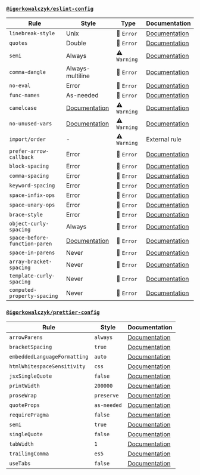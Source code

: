 ### [`@igorkowalczyk/eslint-config`](https://www.npmjs.com/package/@igorkowalczyk/eslint-config)

<!--START_SECTION:eslint-->
| Rule                          | Style                                                                      | Type         | Documentation                                                              |
| ----------------------------- | -------------------------------------------------------------------------- | ------------ | -------------------------------------------------------------------------- |
| `linebreak-style`             | Unix                                                                       | 🚫 `Error`   | [Documentation](https://eslint.org/docs/rules/linebreak-style)             |
| `quotes`                      | Double                                                                     | 🚫 `Error`   | [Documentation](https://eslint.org/docs/rules/quotes)                      |
| `semi`                        | Always                                                                     | ⚠️ `Warning` | [Documentation](https://eslint.org/docs/rules/semi)                        |
| `comma-dangle`                | Always-multiline                                                           | 🚫 `Error`   | [Documentation](https://eslint.org/docs/rules/comma-dangle)                |
| `no-eval`                     | Error                                                                      | 🚫 `Error`   | [Documentation](https://eslint.org/docs/rules/no-eval)                     |
| `func-names`                  | As-needed                                                                  | 🚫 `Error`   | [Documentation](https://eslint.org/docs/rules/func-names)                  |
| `camelcase`                   | [Documentation](https://eslint.org/docs/rules/camelcase)                   | ⚠️ `Warning` | [Documentation](https://eslint.org/docs/rules/camelcase)                   |
| `no-unused-vars`              | [Documentation](https://eslint.org/docs/rules/no-unused-vars)              | ⚠️ `Warning` | [Documentation](https://eslint.org/docs/rules/no-unused-vars)              |
| `import/order`                | -                                                                          | ⚠️ `Warning` | External rule                                                              |
| `prefer-arrow-callback`       | Error                                                                      | 🚫 `Error`   | [Documentation](https://eslint.org/docs/rules/prefer-arrow-callback)       |
| `block-spacing`               | Error                                                                      | 🚫 `Error`   | [Documentation](https://eslint.org/docs/rules/block-spacing)               |
| `comma-spacing`               | Error                                                                      | 🚫 `Error`   | [Documentation](https://eslint.org/docs/rules/comma-spacing)               |
| `keyword-spacing`             | Error                                                                      | 🚫 `Error`   | [Documentation](https://eslint.org/docs/rules/keyword-spacing)             |
| `space-infix-ops`             | Error                                                                      | 🚫 `Error`   | [Documentation](https://eslint.org/docs/rules/space-infix-ops)             |
| `space-unary-ops`             | Error                                                                      | 🚫 `Error`   | [Documentation](https://eslint.org/docs/rules/space-unary-ops)             |
| `brace-style`                 | Error                                                                      | 🚫 `Error`   | [Documentation](https://eslint.org/docs/rules/brace-style)                 |
| `object-curly-spacing`        | Always                                                                     | 🚫 `Error`   | [Documentation](https://eslint.org/docs/rules/object-curly-spacing)        |
| `space-before-function-paren` | [Documentation](https://eslint.org/docs/rules/space-before-function-paren) | 🚫 `Error`   | [Documentation](https://eslint.org/docs/rules/space-before-function-paren) |
| `space-in-parens`             | Never                                                                      | 🚫 `Error`   | [Documentation](https://eslint.org/docs/rules/space-in-parens)             |
| `array-bracket-spacing`       | Never                                                                      | 🚫 `Error`   | [Documentation](https://eslint.org/docs/rules/array-bracket-spacing)       |
| `template-curly-spacing`      | Never                                                                      | 🚫 `Error`   | [Documentation](https://eslint.org/docs/rules/template-curly-spacing)      |
| `computed-property-spacing`   | Never                                                                      | 🚫 `Error`   | [Documentation](https://eslint.org/docs/rules/computed-property-spacing)   |
<!--END_SECTION:eslint-->

### [`@igorkowalczyk/prettier-config`](https://www.npmjs.com/package/@igorkowalczyk/prettier-config)

<!--START_SECTION:prettier-->
| Rule                         | Style       | Documentation                                                                        |
| ---------------------------- | ----------- | ------------------------------------------------------------------------------------ |
| `arrowParens`                | `always`    | [Documentation](https://prettier.io/docs/en/options.html#arrowParens)                |
| `bracketSpacing`             | `true`      | [Documentation](https://prettier.io/docs/en/options.html#bracketSpacing)             |
| `embeddedLanguageFormatting` | `auto`      | [Documentation](https://prettier.io/docs/en/options.html#embeddedLanguageFormatting) |
| `htmlWhitespaceSensitivity`  | `css`       | [Documentation](https://prettier.io/docs/en/options.html#htmlWhitespaceSensitivity)  |
| `jsxSingleQuote`             | `false`     | [Documentation](https://prettier.io/docs/en/options.html#jsxSingleQuote)             |
| `printWidth`                 | `200000`    | [Documentation](https://prettier.io/docs/en/options.html#printWidth)                 |
| `proseWrap`                  | `preserve`  | [Documentation](https://prettier.io/docs/en/options.html#proseWrap)                  |
| `quoteProps`                 | `as-needed` | [Documentation](https://prettier.io/docs/en/options.html#quoteProps)                 |
| `requirePragma`              | `false`     | [Documentation](https://prettier.io/docs/en/options.html#requirePragma)              |
| `semi`                       | `true`      | [Documentation](https://prettier.io/docs/en/options.html#semi)                       |
| `singleQuote`                | `false`     | [Documentation](https://prettier.io/docs/en/options.html#singleQuote)                |
| `tabWidth`                   | `1`         | [Documentation](https://prettier.io/docs/en/options.html#tabWidth)                   |
| `trailingComma`              | `es5`       | [Documentation](https://prettier.io/docs/en/options.html#trailingComma)              |
| `useTabs`                    | `false`     | [Documentation](https://prettier.io/docs/en/options.html#useTabs)                    |
<!--END_SECTION:prettier-->
